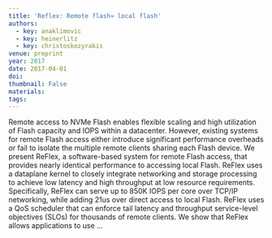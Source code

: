 ```yaml
---
title: 'Reflex: Remote flash≈ local flash'
authors:
  - key: anaklimovic
  - key: heinerlitz
  - key: christoskozyrakis
venue: preprint
year: 2017
date: 2017-04-01
doi: 
thumbnail: False
materials:
tags:
---
```

Remote access to NVMe Flash enables flexible scaling and high utilization of Flash capacity and IOPS within a datacenter. However, existing systems for remote Flash access either introduce significant performance overheads or fail to isolate the multiple remote clients sharing each Flash device. We present ReFlex, a software-based system for remote Flash access, that provides nearly identical performance to accessing local Flash. ReFlex uses a dataplane kernel to closely integrate networking and storage processing to achieve low latency and high throughput at low resource requirements. Specifically, ReFlex can serve up to 850K IOPS per core over TCP/IP networking, while adding 21us over direct access to local Flash. ReFlex uses a QoS scheduler that can enforce tail latency and throughput service-level objectives (SLOs) for thousands of remote clients. We show that ReFlex allows applications to use …
